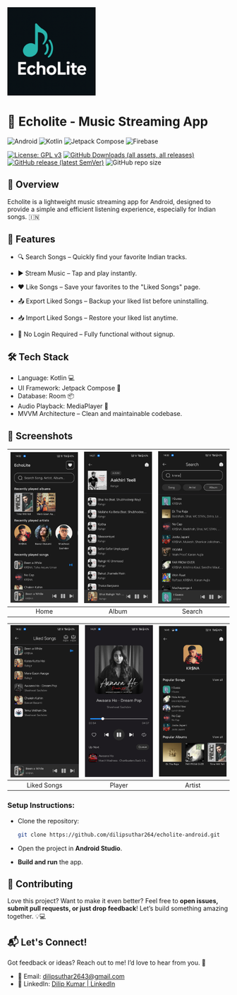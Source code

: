 
<img src = "app\src\main\ic_launcher-playstore.png" width = 200>

# 🎵 Echolite - Music Streaming App

![Android](https://img.shields.io/badge/Android-%233DDC84.svg?style=for-the-badge&logo=android&logoColor=white)
![Kotlin](https://img.shields.io/badge/kotlin-%237F52FF.svg?style=for-the-badge&logo=kotlin&logoColor=white)
![Jetpack Compose](https://img.shields.io/badge/Jetpack_Compose-%2300C853.svg?style=for-the-badge&logo=jetpack-compose&logoColor=white)
![Firebase](https://img.shields.io/badge/firebase-%23039BE5.svg?style=for-the-badge&logo=firebase)




[![License: GPL v3](https://img.shields.io/badge/License-GPL%20v3-blue.svg)](LICENSE) 
[![GitHub Downloads (all assets, all releases)](https://img.shields.io/github/downloads/dilipsuthar264/echolite-android/total?logo=github)](https://github.com/dilipsuthar264/echolite-android/releases/latest)
[![GitHub release (latest SemVer)](https://img.shields.io/github/v/release/dilipsuthar264/echolite-android?logo=github&label=GitHub&cacheSeconds=3600)](https://github.com/dilipsuthar264/echolite-android/releases/latest)
![GitHub repo size](https://img.shields.io/github/repo-size/dilipsuthar264/echolite-android.svg?logo=github)



## **🚀 Overview**
    
Echolite is a lightweight music streaming app for Android, designed to provide a simple and efficient listening experience, especially for Indian songs. 🇮🇳

## **🌟 Features**
- 🔍 Search Songs – Quickly find your favorite Indian tracks.

- ▶️ Stream Music – Tap and play instantly.

- ❤️ Like Songs – Save your favorites to the "Liked Songs" page.

- 📤 Export Liked Songs – Backup your liked list before uninstalling.

- 📥 Import Liked Songs – Restore your liked list anytime.

- 🚫 No Login Required – Fully functional without signup.

## **🛠 Tech Stack**

- Language: Kotlin 💻
- UI Framework: Jetpack Compose 🎨
- Database: Room 📦
- Audio Playback: MediaPlayer 🎵
- MVVM Architecture – Clean and maintainable codebase.

## **📸 Screenshots**

| <img src="ss\echolite_1.jpg" width="200"/>| <img src="ss\echolite_2.jpg" width="200"/>| <img src="ss\echolite_3.jpg" width="200"/>|
|:---:|:---:|:---:|
| Home | Album | Search |

| <img src="ss\echolite_4.jpg" width="200"/>| <img src="ss\echolite_5.jpg" width="200"/>| <img src="ss\echolite_6.jpg" width="200"/> |
|:---:|:---:|:---:|
| Liked Songs | Player | Artist |



### Setup Instructions:

- Clone the repository:

    ```bash
    git clone https://github.com/dilipsuthar264/echolite-android.git
    ```

- Open the project in **Android Studio**.
- **Build and run** the app.

## **🤝 Contributing**

Love this project? Want to make it even better? Feel free to **open issues, submit pull requests, or just drop feedback**! Let’s build something amazing together. 💡💻

## **📬 Let's Connect!**

Got feedback or ideas? Reach out to me! I’d love to hear from you. 🎉

- 📧 Email: dilipsuthar2643@gmail.com
- 💼 LinkedIn:  [Dilip Kumar | LinkedIn](https://www.linkedin.com/in/dilipkumar264/)